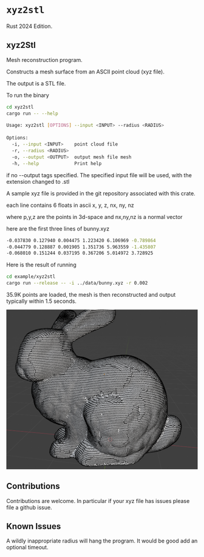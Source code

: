 # `xyz2stl`

Rust 2024 Edition.

## xyz2Stl

Mesh reconstruction program.

Constructs a mesh surface from an ASCII point cloud (xyz file).

The output is a STL file.

To run the binary

```bash
cd xyz2stl
cargo run -- --help
```

```bash
Usage: xyz2stl [OPTIONS] --input <INPUT> --radius <RADIUS>

Options:
  -i, --input <INPUT>    point cloud file
  -r, --radius <RADIUS>
  -o, --output <OUTPUT>  output mesh file mesh
  -h, --help             Print help
```

if no --output tags specified. The specified input file will be used, with the extension changed to .stl

A sample xyz file is provided in the git repository associated with this crate.

each line contains 6 floats in ascii x, y, z, nx, ny, nz

where p,y,z are the points in 3d-space and nx,ny,nz is a normal vector

here are the first three lines of bunny.xyz

```bash
-0.037830 0.127940 0.004475 1.223420 6.106969 -0.789864
-0.044779 0.128887 0.001905 1.351736 5.963559 -1.435807
-0.068010 0.151244 0.037195 0.367206 5.014972 3.728925
```

Here is the result of running

```bash
cd example/xyz2stl
cargo run --release -- -i ../data/bunny.xyz -r 0.002
 ```

35.9K points are loaded, the mesh is then reconstructed and output typically within 1.5 seconds.

![bunny](https://github.com/martinfrances107/bpa_rs/blob/main/images/Reconstructed.png?raw=true")

## Contributions

Contributions are welcome. In particular if your xyz file  has issues please file a github issue.

## Known Issues

A wildly inappropriate radius will hang the program.
  It would be good add an optional timeout.
